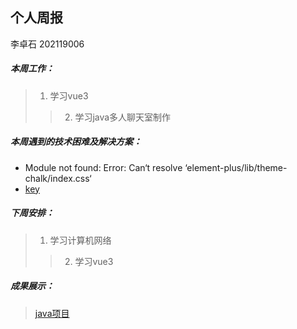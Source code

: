 ## 个人周报

李卓石 202119006

##### 本周工作：

>1. 学习vue3
>>2. 学习java多人聊天室制作

##### 本周遇到的技术困难及解决方案：

- Module not found: Error: Can‘t resolve ‘element-plus/lib/theme-chalk/index.css‘
- [key](https://blog.csdn.net/Stars_in_rain/article/details/122414201)
##### 下周安排：

>1. 学习计算机网络
>>2. 学习vue3

##### 成果展示：
>[java项目](https://gitee.com/Zhuoshi--Li/java-notes/blob/master/Tcp%E5%A4%9A%E7%BA%BF%E7%A8%8B%E5%A4%9A%E4%BA%BA%E8%81%8A%E5%A4%A9.java)
